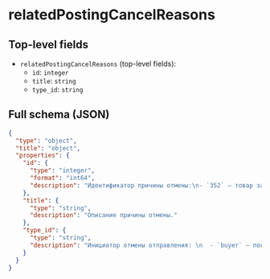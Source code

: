 # relatedPostingCancelReasons

## Top-level fields
- `relatedPostingCancelReasons` (top-level fields):
  - `id`: `integer`
  - `title`: `string`
  - `type_id`: `string`

## Full schema (JSON)
```json
{
  "type": "object",
  "title": "object",
  "properties": {
    "id": {
      "type": "integer",
      "format": "int64",
      "description": "Идентификатор причины отмены:\n- `352` — товар закончился на складе продавца. \n- `400` — остался только бракованный товар.\n- `401` — продавец отклонил арбитраж.\n- `402` — другое (вина продавца).\n- `665` — покупатель не забрал заказ.\n- `666` — возврат из службы доставки: нет доставки в указанный регион.\n- `667` — заказ утерян службой доставки.\n"
    },
    "title": {
      "type": "string",
      "description": "Описание причины отмены."
    },
    "type_id": {
      "type": "string",
      "description": "Инициатор отмены отправления: \n  - `buyer` — покупатель,\n  - `seller` — продавец.\n"
    }
  }
}
```
